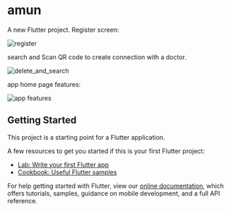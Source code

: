 # amun

A new Flutter project.
Register screen:

![register](https://user-images.githubusercontent.com/45487306/151822825-6e0e6c25-724c-43b7-9f64-7eb1758dffb2.gif)

search and Scan QR code to create connection with a doctor.

![delete_and_search](https://user-images.githubusercontent.com/45487306/151784998-b687e401-8357-4d3b-a735-193ddc6ba924.gif)

app home page features:

![app features](https://user-images.githubusercontent.com/45487306/151834944-4bb7794d-cf43-488b-9bbd-2758553fe2f0.gif)

## Getting Started

This project is a starting point for a Flutter application.

A few resources to get you started if this is your first Flutter project:

- [Lab: Write your first Flutter app](https://flutter.dev/docs/get-started/codelab)
- [Cookbook: Useful Flutter samples](https://flutter.dev/docs/cookbook)

For help getting started with Flutter, view our
[online documentation](https://flutter.dev/docs), which offers tutorials,
samples, guidance on mobile development, and a full API reference.
